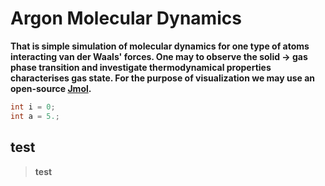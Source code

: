 # **Argon Molecular Dynamics**
**That is simple simulation of molecular dynamics for one type of atoms interacting van der Waals' forces. One may to observe the solid -> gas phase transition and investigate thermodynamical properties characterises gas state. For the purpose of visualization we may use an open-source [Jmol](http://jmol.sourceforge.net/).**
```c++
int i = 0;
int a = 5.;
```
## **test**
>**test**
